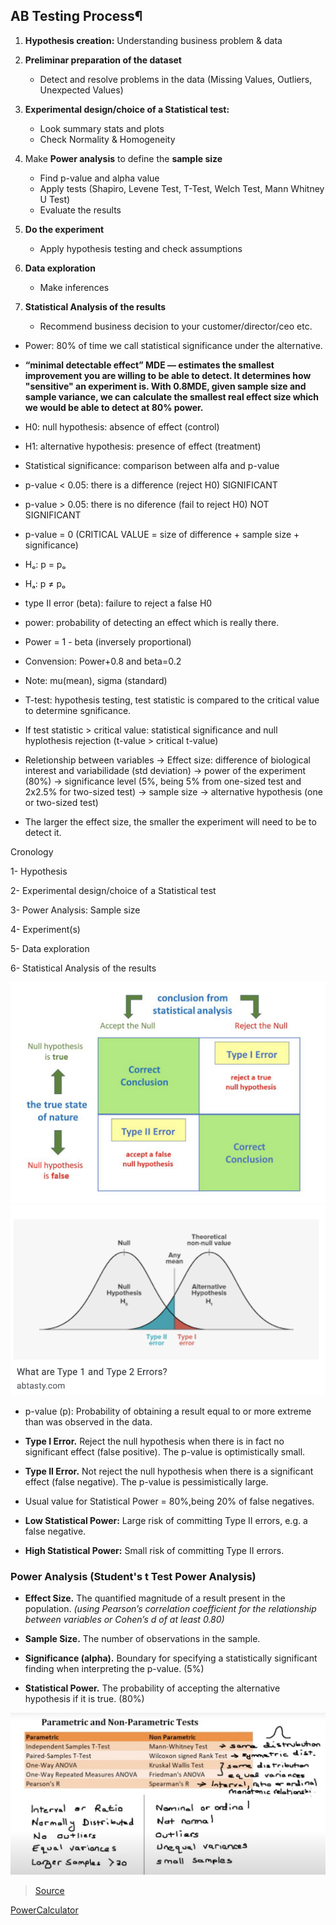 
## AB Testing Process¶
1. **Hypothesis creation:** Understanding business problem & data

2. **Preliminar preparation of the dataset**
    - Detect and resolve problems in the data (Missing Values, Outliers, Unexpected Values)

3. **Experimental design/choice of a Statistical test:**
    - Look summary stats and plots
    - Check Normality & Homogeneity

4. Make **Power analysis** to define the **sample size**
    - Find p-value and alpha value
    - Apply tests (Shapiro, Levene Test, T-Test, Welch Test, Mann Whitney U Test)
    - Evaluate the results

5. **Do the experiment**
    - Apply hypothesis testing and check assumptions

6. **Data exploration**
    - Make inferences

7. **Statistical Analysis of the results**
    - Recommend business decision to your customer/director/ceo etc.

- Power: 80% of time we call statistical significance under the alternative. 


- **“minimal detectable effect” MDE — estimates the smallest improvement you are willing to be able to detect. It determines how "sensitive" an experiment is. 
With 0.8MDE, given sample size and sample variance, we can calculate the smallest real effect size which we would be able to detect at 80% power.**

- H0: null hypothesis: absence of effect (control)
- H1: alternative hypothesis: presence of effect (treatment)
- Statistical significance: comparison between alfa and p-value
- p-value < 0.05: there is a difference (reject H0) SIGNIFICANT
- p-value > 0.05: there is no diference (fail to reject H0) NOT SIGNIFICANT
- p-value = 0 (CRITICAL VALUE = size of difference + sample size + significance)
- Hₒ: p = pₒ
- Hₐ: p ≠ pₒ

- type II error (beta): failure to reject a false H0
- power: probability of detecting an effect which is really there.
- Power = 1 - beta (inversely proportional)
- Convension: Power+0.8 and beta=0.2

- Note: mu(mean), sigma (standard)


- T-test: hypothesis testing, test statistic is compared to the critical value to determine sgnificance.

- If test statistic > critical value: statistical significance and null hyplothesis rejection (t-value > critical t-value)

- Reletionship between variables
-> Effect size: difference of biological interest and variabilidade (std deviation)
-> power of the experiment (80%)
-> significance level (5%, being 5% from one-sized test and 2x2.5% for two-sized test) 
-> sample size
-> alternative hypothesis (one or two-sized test)

- The larger the effect size, the smaller the experiment will need to be to detect it.


Cronology

1- Hypothesis

2- Experimental design/choice of a Statistical test

3- Power Analysis: Sample size

4- Experiment(s)

5- Data exploration

6- Statistical Analysis of the results

<!-- ![01](images/01.png) -->
<img title="01" alt="Alt text" src="images/01.png">

<!-- ![02](images/02.png) -->
<img title="02" alt="Alt text" src="images/02.png">

- p-value (p): Probability of obtaining a result equal to or more extreme than was observed in the data.


- **Type I Error.** Reject the null hypothesis when there is in fact no significant effect (false positive). The p-value is optimistically small.

- **Type II Error.** Not reject the null hypothesis when there is a significant effect (false negative). The p-value is pessimistically large.

- Usual value for Statistical Power = 80%,being 20% of false negatives.

- **Low Statistical Power:** Large risk of committing Type II errors, e.g. a false negative.

- **High Statistical Power:** Small risk of committing Type II errors.


### Power Analysis (Student's t Test Power Analysis)

- **Effect Size.** The quantified magnitude of a result present in the population. *(using Pearson’s correlation coefficient for the relationship between variables or Cohen’s d of at least 0.80)* 

- **Sample Size.** The number of observations in the sample.

- **Significance (alpha).** Boundary for specifying a statistically significant finding when interpreting the p-value. (5%)

- **Statistical Power.**  The probability of accepting the alternative hypothesis if it is true. (80%)

<!-- ![03](images/03.png) -->
<img title="03" alt="Alt text" src="images/03.png">

> [Source](https://machinelearningmastery.com/statistical-power-and-power-analysis-in-python/)

 [PowerCalculator](https://bookingcom.github.io/powercalculator/)
